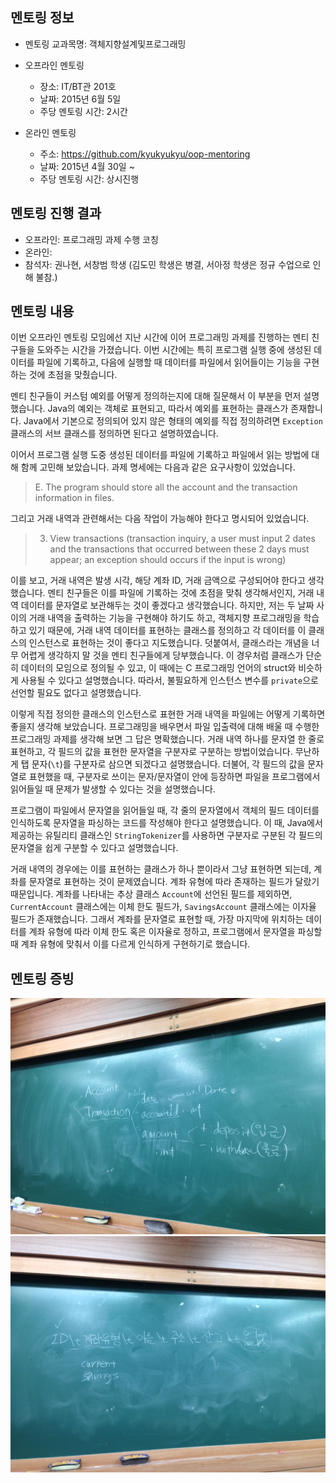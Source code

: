 ## 멘토링 정보

- 멘토링 교과목명: 객체지향설계및프로그래밍
- 오프라인 멘토링

    * 장소: IT/BT관 201호
    * 날짜: 2015년 6월 5일
    * 주당 멘토링 시간: 2시간

- 온라인 멘토링

    * 주소: https://github.com/kyukyukyu/oop-mentoring
    * 날짜: 2015년 4월 30일 ~
    * 주당 멘토링 시간: 상시진행

## 멘토링 진행 결과

- 오프라인: 프로그래밍 과제 수행 코칭
- 온라인:
- 참석자: 권나현, 서창범 학생 (김도민 학생은 병결, 서아정 학생은 정규 수업으로
          인해 불참.)

## 멘토링 내용

이번 오프라인 멘토링 모임에선 지난 시간에 이어 프로그래밍 과제를 진행하는 멘티
친구들을 도와주는 시간을 가졌습니다. 이번 시간에는 특히 프로그램 실행 중에
생성된 데이터를 파일에 기록하고, 다음에 실행할 때 데이터를 파일에서 읽어들이는
기능을 구현하는 것에 초점을 맞췄습니다.

멘티 친구들이 커스텀 예외를 어떻게 정의하는지에 대해 질문해서 이 부분을 먼저
설명했습니다. Java의 예외는 객체로 표현되고, 따라서 예외를 표현하는 클래스가
존재합니다. Java에서 기본으로 정의되어 있지 않은 형태의 예외를 직접 정의하려면
`Exception` 클래스의 서브 클래스를 정의하면 된다고 설명하였습니다.

이어서 프로그램 실행 도중 생성된 데이터를 파일에 기록하고 파일에서 읽는 방법에
대해 함께 고민해 보았습니다. 과제 명세에는 다음과 같은 요구사항이 있었습니다.

> E. The program should store all the account and the transaction information
> in files.

그리고 거래 내역과 관련해서는 다음 작업이 가능해야 한다고 명시되어 있었습니다.

> 3. View transactions (transaction inquiry, a user must input 2 dates and the
>    transactions that occurred between these 2 days must appear; an
>    exception should occurs if the input is wrong)

이를 보고, 거래 내역은 발생 시각, 해당 계좌 ID, 거래 금액으로 구성되어야 한다고
생각했습니다. 멘티 친구들은 이를 파일에 기록하는 것에 초점을 맞춰 생각해서인지,
거래 내역 데이터를 문자열로 보관해두는 것이 좋겠다고 생각했습니다. 하지만, 저는
두 날짜 사이의 거래 내역을 출력하는 기능을 구현해야 하기도 하고, 객체지향
프로그래밍을 학습하고 있기 때문에, 거래 내역 데이터를 표현하는 클래스를
정의하고 각 데이터를 이 클래스의 인스턴스로 표현하는 것이 좋다고 지도했습니다.
덧붙여서, 클래스라는 개념을 너무 어렵게 생각하지 말 것을 멘티 친구들에게
당부했습니다. 이 경우처럼 클래스가 단순히 데이터의 모임으로 정의될 수 있고, 이
때에는 C 프로그래밍 언어의 struct와 비슷하게 사용될 수 있다고 설명했습니다.
따라서, 불필요하게 인스턴스 변수를 `private`으로 선언할 필요도 없다고
설명했습니다.

이렇게 직접 정의한 클래스의 인스턴스로 표현한 거래 내역을 파일에는 어떻게
기록하면 좋을지 생각해 보았습니다. 프로그래밍을 배우면서 파일 입출력에 대해
배울 때 수행한 프로그래밍 과제를 생각해 보면 그 답은 명확했습니다. 거래 내역
하나를 문자열 한 줄로 표현하고, 각 필드의 값을 표현한 문자열을 구분자로
구분하는 방법이었습니다. 무난하게 탭 문자(`\t`)를 구분자로 삼으면 되겠다고
설명했습니다. 더불어, 각 필드의 값을 문자열로 표현했을 때, 구분자로 쓰이는
문자/문자열이 안에 등장하면 파일을 프로그램에서 읽어들일 때 문제가 발생할 수
있다는 것을 설명했습니다.

프로그램이 파일에서 문자열을 읽어들일 때, 각 줄의 문자열에서 객체의 필드
데이터를 인식하도록 문자열을 파싱하는 코드를 작성해야 한다고 설명했습니다. 이
때, Java에서 제공하는 유틸리티 클래스인 `StringTokenizer`를 사용하면 구분자로
구분된 각 필드의 문자열을 쉽게 구분할 수 있다고 설명했습니다.

거래 내역의 경우에는 이를 표현하는 클래스가 하나 뿐이라서 그냥 표현하면 되는데,
계좌를 문자열로 표현하는 것이 문제였습니다. 계좌 유형에 따라 존재하는 필드가
달랐기 때문입니다. 계좌를 나타내는 추상 클래스 `Account`에 선언된 필드를
제외하면, `CurrentAccount` 클래스에는 이체 한도 필드가, `SavingsAccount`
클래스에는 이자율 필드가 존재했습니다. 그래서 계좌를 문자열로 표현할 때, 가장
마지막에 위치하는 데이터를 계좌 유형에 따라 이체 한도 혹은 이자율로 정하고,
프로그램에서 문자열을 파싱할 때 계좌 유형에 맞춰서 이를 다르게 인식하게
구현하기로 했습니다.

## 멘토링 증빙

![오프라인 멘토링 사진 1](./IMG_1304.jpg)
![오프라인 멘토링 사진 2](./IMG_1305.jpg)
